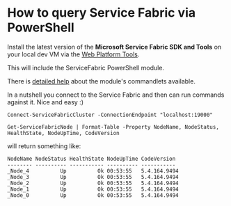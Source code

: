 # How to query Service Fabric via PowerShell

Install the latest version of the **Microsoft Service Fabric SDK and Tools** on your local dev VM via the [Web Platform Tools](https://www.microsoft.com/web/downloads/platform.aspx).

This will include the ServiceFabric PowerShell module.

There is [detailed help](https://docs.microsoft.com/en-us/powershell/servicefabric/vlatest/servicefabric) about the module's commandlets available.

In a nutshell you connect to the Service Fabric and then can run commands against it. Nice and easy :\)

```text
Connect-ServiceFabricCluster -ConnectionEndpoint "localhost:19000"

Get-ServiceFabricNode | Format-Table -Property NodeName, NodeStatus, HealthState, NodeUpTime, CodeVersion
```

will return something like:

```text
NodeName NodeStatus HealthState NodeUpTime CodeVersion 
-------- ---------- ----------- ---------- ----------- 
_Node_4          Up          Ok 00:53:55   5.4.164.9494
_Node_3          Up          Ok 00:53:55   5.4.164.9494
_Node_2          Up          Ok 00:53:55   5.4.164.9494
_Node_1          Up          Ok 00:53:55   5.4.164.9494
_Node_0          Up          Ok 00:53:55   5.4.164.9494
```

